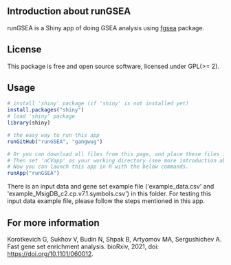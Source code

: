 ## Introduction about runGSEA

runGSEA is a Shiny app of doing GSEA analysis using [fgsea](http://bioconductor.org/packages/release/bioc/html/fgsea.html) package. 

## License
This package is free and open source software, licensed under GPL(>= 2).
 
## Usage
```r
# install 'shiny' package (if 'shiny' is not installed yet)
install.packages("shiny")
# load 'shiny' package
library(shiny)

# the easy way to run this app 
runGitHub("runGSEA", "gangwug")

# Or you can download all files from this page, and place these files into an directory named 'nCVapp'. 
# Then set 'nCVapp' as your working directory (see more introduction about working directory-http://shiny.rstudio.com/tutorial/quiz/). 
# Now you can launch this app in R with the below commands.
runApp("runGSEA")

```
There is an input data and gene set example file ('example_data.csv' and 'example_MsigDB_c2.cp.v7.1.symbols.csv') in this folder. For testing this input data example file, please follow the steps mentioned in this app.   

## For more information

Korotkevich G, Sukhov V, Budin N, Shpak B, Artyomov MA, Sergushichev A. Fast gene set enrichment analysis. bioRxiv, 2021, doi: https://doi.org/10.1101/060012.
